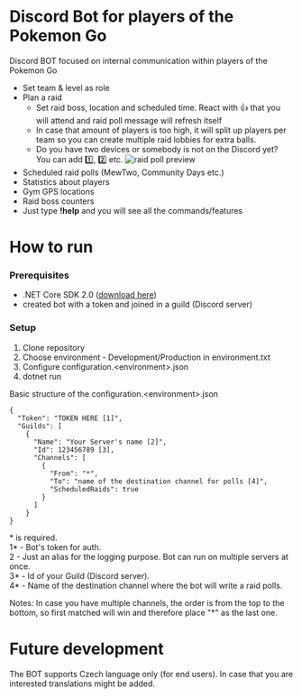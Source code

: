 # Discord Bot for players of the Pokemon Go
Discord BOT focused on internal communication within players of the Pokemon Go

- Set team & level as role
- Plan a raid
  - Set raid boss, location and scheduled time. React with 👍 that you will attend and raid poll message will refresh itself
  - In case that amount of players is too high, it will split up players per team so you can create multiple raid lobbies for extra balls.
  - Do you have two devices or somebody is not on the Discord yet? You can add 1️⃣, 2️⃣ etc.
  ![raid poll preview](https://i.imgur.com/ML4WbgT.png)
- Scheduled raid polls (MewTwo, Community Days etc.)
- Statistics about players
- Gym GPS locations
- Raid boss counters
- Just type **!help** and you will see all the commands/features

# How to run
### Prerequisites
- .NET Core SDK 2.0 ([download here](https://www.microsoft.com/net/download/windows))
- created bot with a token and joined in a guild (Discord server)

### Setup
1. Clone repository
2. Choose environment - Development/Production in environment.txt
3. Configure configuration.\<environment\>.json  
4. dotnet run

Basic structure of the configuration.\<environment\>.json
```
{
  "Token": "TOKEN HERE [1]",
  "Guilds": [
    {
      "Name": "Your Server's name [2]",
      "Id": 123456789 [3],
      "Channels": [
        {
          "From": "*",
          "To": "name of the destination channel for polls [4]",
          "ScheduledRaids": true
        }
      ]
    }
}
```
\* is required.  
1\* - Bot's token for auth.  
2 - Just an alias for the logging purpose. Bot can run on multiple servers at once.  
3\* - Id of your Guild (Discord server).  
4\* - Name of the destination channel where the bot will write a raid polls.

Notes: In case you have multiple channels, the order is from the top to the bottom, so first matched will win and therefore place "*" as the last one.

# Future development
The BOT supports Czech language only (for end users). In case that you are interested translations might be added.
